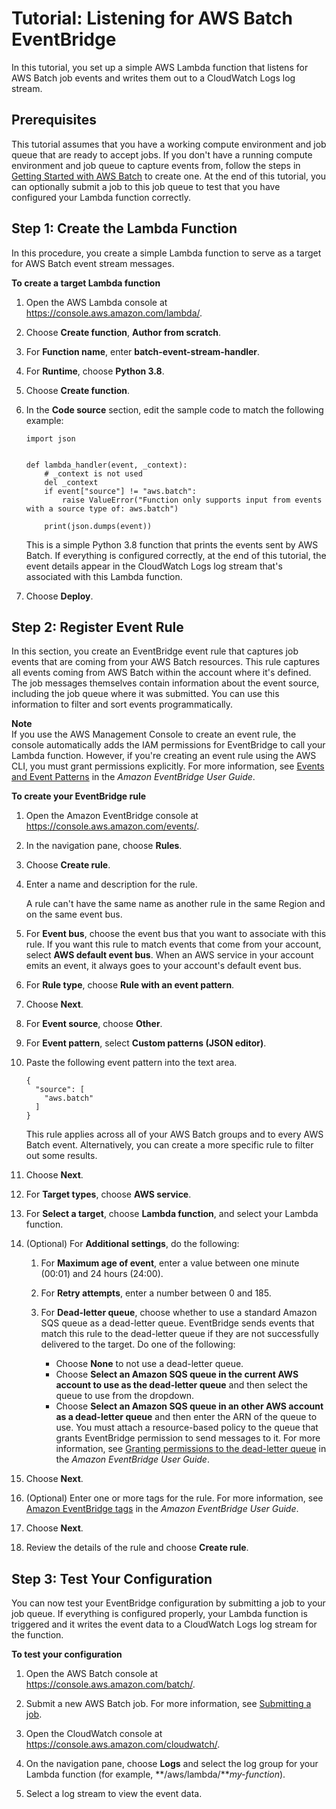 # Tutorial: Listening for AWS Batch​ EventBridge<a name="batch_cwet"></a>

In this tutorial, you set up a simple AWS Lambda function that listens for AWS Batch job events and writes them out to a CloudWatch Logs log stream\.

## Prerequisites<a name="cwet_prereqs"></a>

This tutorial assumes that you have a working compute environment and job queue that are ready to accept jobs\. If you don't have a running compute environment and job queue to capture events from, follow the steps in [Getting Started with AWS Batch](Batch_GetStarted.md) to create one\. At the end of this tutorial, you can optionally submit a job to this job queue to test that you have configured your Lambda function correctly\. 

## Step 1: Create the Lambda Function<a name="cwet_create_lam"></a>

 In this procedure, you create a simple Lambda function to serve as a target for AWS Batch event stream messages\. 

**To create a target Lambda function**

1. Open the AWS Lambda console at [https://console\.aws\.amazon\.com/lambda/](https://console.aws.amazon.com/lambda/)\.

1. Choose **Create function**, **Author from scratch**\. 

1. For **Function name**, enter **batch\-event\-stream\-handler**\.

1. For **Runtime**, choose **Python 3\.8**\.

1. Choose **Create function**\.

1. In the **Code source** section, edit the sample code to match the following example:

   ```
   import json
   
   
   def lambda_handler(event, _context):
       # _context is not used
       del _context
       if event["source"] != "aws.batch":
           raise ValueError("Function only supports input from events with a source type of: aws.batch")
   
       print(json.dumps(event))
   ```

   This is a simple Python 3\.8 function that prints the events sent by AWS Batch\. If everything is configured correctly, at the end of this tutorial, the event details appear in the CloudWatch Logs log stream that's associated with this Lambda function\.

1. Choose **Deploy**\.

## Step 2: Register Event Rule<a name="cwet_register_event_rule"></a>

In this section, you create an EventBridge event rule that captures job events that are coming from your AWS Batch resources\. This rule captures all events coming from AWS Batch within the account where it's defined\. The job messages themselves contain information about the event source, including the job queue where it was submitted\. You can use this information to filter and sort events programmatically\.

**Note**  
If you use the AWS Management Console to create an event rule, the console automatically adds the IAM permissions for EventBridge to call your Lambda function\. However, if you're creating an event rule using the AWS CLI, you must grant permissions explicitly\. For more information, see [Events and Event Patterns](https://docs.aws.amazon.com/eventbridge/latest/userguide/eb-events.html) in the *Amazon EventBridge User Guide*\.

**To create your EventBridge rule**

1. Open the Amazon EventBridge console at [https://console\.aws\.amazon\.com/events/](https://console.aws.amazon.com/events/)\.

1. In the navigation pane, choose **Rules**\.

1. Choose **Create rule**\.

1. Enter a name and description for the rule\.

   A rule can't have the same name as another rule in the same Region and on the same event bus\.

1. For **Event bus**, choose the event bus that you want to associate with this rule\. If you want this rule to match events that come from your account, select **AWS default event bus**\. When an AWS service in your account emits an event, it always goes to your account's default event bus\.

1. For **Rule type**, choose **Rule with an event pattern**\.

1. Choose **Next**\.

1. For **Event source**, choose **Other**\.

1. For **Event pattern**, select **Custom patterns \(JSON editor\)**\.

1. Paste the following event pattern into the text area\.

   ```
   {
     "source": [
       "aws.batch"
     ]
   }
   ```

   This rule applies across all of your AWS Batch groups and to every AWS Batch event\. Alternatively, you can create a more specific rule to filter out some results\.

1. Choose **Next**\.

1. For **Target types**, choose **AWS service**\.

1. For **Select a target**, choose **Lambda function**, and select your Lambda function\.

1. \(Optional\) For **Additional settings**, do the following:

   1. For **Maximum age of event**, enter a value between one minute \(00:01\) and 24 hours \(24:00\)\.

   1. For **Retry attempts**, enter a number between 0 and 185\.

   1. For **Dead\-letter queue**, choose whether to use a standard Amazon SQS queue as a dead\-letter queue\. EventBridge sends events that match this rule to the dead\-letter queue if they are not successfully delivered to the target\. Do one of the following:
      + Choose **None** to not use a dead\-letter queue\.
      + Choose **Select an Amazon SQS queue in the current AWS account to use as the dead\-letter queue** and then select the queue to use from the dropdown\.
      + Choose **Select an Amazon SQS queue in an other AWS account as a dead\-letter queue** and then enter the ARN of the queue to use\. You must attach a resource\-based policy to the queue that grants EventBridge permission to send messages to it\. For more information, see [Granting permissions to the dead\-letter queue](https://docs.aws.amazon.com/eventbridge/latest/userguide/eb-rule-dlq.html#eb-dlq-perms) in the *Amazon EventBridge User Guide*\.

1. Choose **Next**\.

1. \(Optional\) Enter one or more tags for the rule\. For more information, see [Amazon EventBridge tags](https://docs.aws.amazon.com/eventbridge/latest/userguide/eb-tagging.html) in the *Amazon EventBridge User Guide*\.

1. Choose **Next**\.

1. Review the details of the rule and choose **Create rule**\.

## Step 3: Test Your Configuration<a name="cwet_test"></a>

You can now test your EventBridge configuration by submitting a job to your job queue\. If everything is configured properly, your Lambda function is triggered and it writes the event data to a CloudWatch Logs log stream for the function\.

**To test your configuration**

1. Open the AWS Batch console at [https://console\.aws\.amazon\.com/batch/](https://console.aws.amazon.com/batch/)\.

1. Submit a new AWS Batch job\. For more information, see [Submitting a job](submit_job.md)\.

1. Open the CloudWatch console at [https://console\.aws\.amazon\.com/cloudwatch/](https://console.aws.amazon.com/cloudwatch/)\.

1. On the navigation pane, choose **Logs** and select the log group for your Lambda function \(for example, **/aws/lambda/***my\-function*\)\.

1. Select a log stream to view the event data\. 